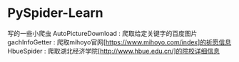 # PySpider-Learn
写的一些小爬虫
AutoPictureDownload : 爬取给定关键字的百度图片
gachInfoGetter : 爬取mihoyo官网[https://www.mihoyo.com/index]的祈愿信息
HbueSpider : 爬取湖北经济学院[http://www.hbue.edu.cn/]的院校详细信息